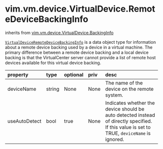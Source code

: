 vim.vm.device.VirtualDevice.RemoteDeviceBackingInfo
===================================================
inherits from [vim.vm.device.VirtualDevice.BackingInfo](docs/vim.vm.device.VirtualDevice.BackingInfo.md)


<code><a href="vim.vm.device.VirtualDevice.RemoteDeviceBackingInfo.md">VirtualDeviceRemoteDeviceBackingInfo</a></code> is a data object type   for information   about a remote device backing used by a device in a virtual machine.   The primary difference between a remote device backing and a   local device backing is that the VirtualCenter server cannot provide a list   of remote host devices available for this virtual device backing.

| property | type | optional | priv | desc |
|:---------|:-----|:---------|:-----|:-----|
| deviceName | string | None | None | The name of the device on the remote system. |
| useAutoDetect | bool | true | None | Indicates whether the device should be auto detected  instead of directly specified. If this value is set to TRUE,  <code>deviceName</code> is ignored. |



